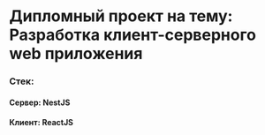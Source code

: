 # Дипломный проект на тему: Разработка клиент-серверного web приложения
### Стек: 
#### Сервер: NestJS
#### Клиент: ReactJS


